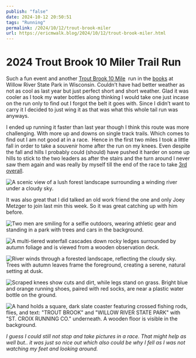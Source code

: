 ```yaml
---
publish: "false"
date: 2024-10-12 20:50:51
tags: "Running"
permalink: /2024/10/12/trout-brook-miler
url: https://ericmwalk.blog/2024/10/12/trout-brook-miler.html
---
```


# 2024 Trout Brook 10 Miler Trail Run

Such a fun event and another [Trout Brook 10 Mile](https://strava.com/activities/12637582207)  run in the [books](https://ericmwalk.blog/2023/10/07/trout-brook-ten.html) at Willow River State Park in Wisconsin. Couldn’t have had better weather as not as cool as last year but just perfect short and short weather. Glad it was cooler as I took my water bottles along thinking I would take one just incase on the run only to find out I forgot the belt it goes with. Since I didn’t want to carry it I decided to just wing it as that was what this whole tail run was anyways.

I ended up running it faster than last year though I think this route was more challenging. With more up and downs on single track trails. Which comes to find out I am not good at in a race.  Hence in the first two miles I took a little fall in order to take a souvenir home after the run on my knees. Even despite the fall and hills I probably could (should) have pushed it harder on some up hills to stick to the two leaders as after the stairs and the turn around I never saw them again and was really by myself till the end of the race to take [3rd overall](https://ultrasignup.com/results_event.aspx?did=111355).

![A scenic view of a lush forest landscape surrounding a winding river under a cloudy sky.](https://ericmwalk.blog/uploads/2024/img-0370.jpeg)

It was also great that I did talked an old work friend the one and only Joey Metzger to join last min this week. So it was great catching up with him before.

![Two men are smiling for a selfie outdoors, wearing athletic gear and standing in a park with trees and cars in the background.](https://ericmwalk.blog/uploads/2024/img-0368.jpeg)

![A multi-tiered waterfall cascades down rocky ledges surrounded by autumn foliage and is viewed from a wooden observation deck.](https://ericmwalk.blog/uploads/2024/img-0369.jpeg)

![River winds through a forested landscape, reflecting the cloudy sky. Trees with autumn leaves frame the foreground, creating a serene, natural setting at dusk.](https://ericmwalk.blog/uploads/2024/img-0371.jpeg)

![Scraped knees show cuts and dirt, while legs stand on grass. Bright blue and orange running shoes, paired with red socks, are near a plastic water bottle on the ground.](https://ericmwalk.blog/uploads/2024/img-0372.jpeg)

![A hand holds a square, dark slate coaster featuring crossed fishing rods, flies, and text: "TROUT BROOK" and "WILLOW RIVER STATE PARK" with "ST. CROIX RUNNING CO." underneath. A wooden floor is visible in the background.](https://ericmwalk.blog/uploads/2024/img-0375.jpeg)

*I guess I could still not stop and take pictures in a race. That might help as well but.. it was just so nice out which also could be why I fell as I was not watching my feet and looking around.*
